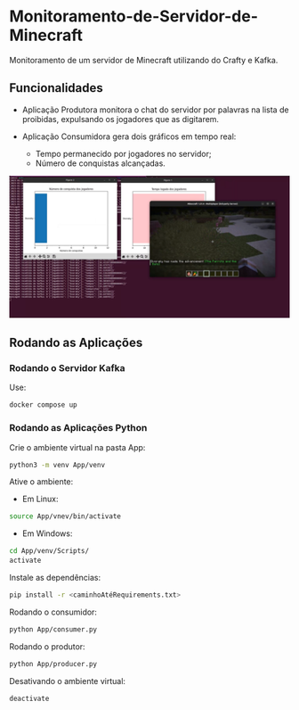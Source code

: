 # Monitoramento-de-Servidor-de-Minecraft
Monitoramento de um servidor de Minecraft utilizando do Crafty e Kafka.

## Funcionalidades

- Aplicação Produtora monitora o chat do servidor por palavras na lista de proibidas, expulsando os jogadores que as digitarem.

- Aplicação Consumidora gera dois gráficos em tempo real:
    - Tempo permanecido por jogadores no servidor;
    - Número de conquistas alcançadas.

<img alt="captura de tela com gráficos e jogo rodando simultaneamente. No fundo, o console da aplicação consumidora" src="Img/captura_de_tela.png" width="700">

## Rodando as Aplicações

### Rodando o Servidor Kafka

Use:

```bash
docker compose up
```

### Rodando as Aplicações Python

Crie o ambiente virtual na pasta App:

```bash
python3 -m venv App/venv
```

Ative o ambiente:
- Em Linux:
```bash
source App/vnev/bin/activate
```
- Em Windows:
```bash
cd App/venv/Scripts/
activate
```

Instale as dependências:

```bash
pip install -r <caminhoAtéRequirements.txt>
```

Rodando o consumidor:
```bash
python App/consumer.py
```

Rodando o produtor:
```bash
python App/producer.py
```

Desativando o ambiente virtual:
```bash
deactivate
```